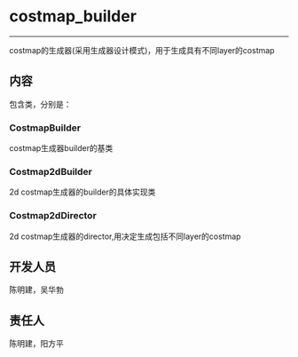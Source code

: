 # costmap_builder

------
costmap的生成器(采用生成器设计模式)，用于生成具有不同layer的costmap

## 内容

包含类，分别是：

### CostmapBuilder
costmap生成器builder的基类

### Costmap2dBuilder
2d costmap生成器的builder的具体实现类

### Costmap2dDirector
2d costmap生成器的director,用决定生成包括不同layer的costmap

## 开发人员
陈明建，吴华勃

## 责任人
陈明建，阳方平
